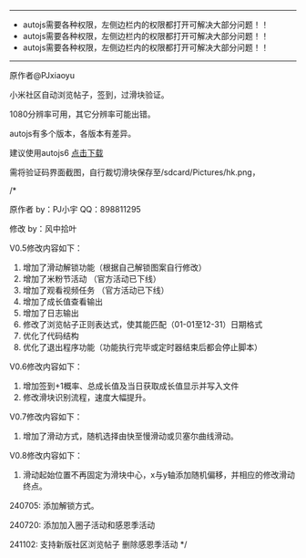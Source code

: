 ******************************************************************
*   autojs需要各种权限，左侧边栏内的权限都打开可解决大部分问题！！    
*   autojs需要各种权限，左侧边栏内的权限都打开可解决大部分问题！！    
*   autojs需要各种权限，左侧边栏内的权限都打开可解决大部分问题！！    
******************************************************************


原作者@PJxiaoyu

小米社区自动浏览帖子，签到，过滑块验证。

1080分辨率可用，其它分辨率可能出错。

autojs有多个版本，各版本有差异。

建议使用autojs6
[点击下载](https://wwl.lanzouj.com/ibegp205yhaj)





需将验证码界面截图，自行裁切滑块保存至/sdcard/Pictures/hk.png，


/*

原作者  by：PJ小宇    QQ：898811295

修改    by：风中拾叶



V0.5修改内容如下：
1. 增加了滑动解锁功能（根据自己解锁图案自行修改）
2. 增加了米粉节活动  （官方活动已下线）
3. 增加了观看视频任务  （官方活动已下线）
4. 增加了成长值查看输出
5. 增加了日志输出
6. 修改了浏览帖子正则表达式，使其能匹配（01-01至12-31）日期格式
7. 优化了代码结构 
8. 优化了退出程序功能（功能执行完毕或定时器结束后都会停止脚本）

V0.6修改内容如下：
1. 增加签到+1概率、总成长值及当日获取成长值显示并写入文件
2. 修改滑块识别流程，速度大幅提升。

V0.7修改内容如下：
1. 增加了滑动方式，随机选择由快至慢滑动或贝塞尔曲线滑动。

V0.8修改内容如下：
1. 滑动起始位置不再固定为滑块中心，x与y轴添加随机偏移，并相应的修改滑动终点。

240705:
  添加解锁方式。

240720:
  添加加入圈子活动和感恩季活动

241102:
  支持新版社区浏览帖子
  删除感恩季活动
*/
